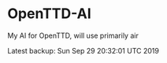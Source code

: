 # OpenTTD-AI
My AI for OpenTTD, will use primarily air

Latest backup: Sun Sep 29 20:32:01 UTC 2019

